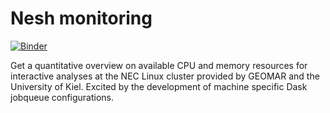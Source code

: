 # Nesh monitoring

[![Binder](https://mybinder.org/badge_logo.svg)](https://mybinder.org/v2/gh/ExaESM-WP4/nesh-monitoring/add-binder)

Get a quantitative overview on available CPU and memory resources for interactive analyses at the NEC Linux cluster provided by GEOMAR and the University of Kiel. Excited by the development of machine specific Dask jobqueue configurations.
